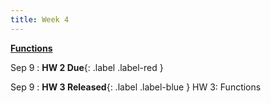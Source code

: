 ```yaml
---
title: Week 4
---
```


**[Functions](https://docs.google.com/presentation/d/1lxZ4yROVf-D1w92DidOHHDm1Ib1aQ7hWJglHQ-04C_A/edit?usp=sharing)**

Sep 9
:  **HW 2 Due**{: .label .label-red }

Sep 9
:  **HW 3 Released**{: .label .label-blue } HW 3: Functions

